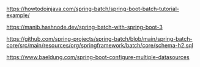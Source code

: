 https://howtodoinjava.com/spring-batch/spring-boot-batch-tutorial-example/


https://manib.hashnode.dev/spring-batch-with-spring-boot-3



https://github.com/spring-projects/spring-batch/blob/main/spring-batch-core/src/main/resources/org/springframework/batch/core/schema-h2.sql


https://www.baeldung.com/spring-boot-configure-multiple-datasources
